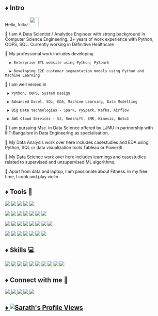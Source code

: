 ## ♦️ Intro

Hello, folks! <img src="https://raw.githubusercontent.com/MartinHeinz/MartinHeinz/master/wave.gif" width="30px">

🌱 I am A Data Scientist / Analytics Engineer with strong background in Computer Science Engineering. 3+ years of work experience with Python, OOPS, SQL. Currently working in Definitive Healthcare

🌱 My professional work includes developing 

      ▶️ Enterprise ETL website using Python, PySpark
      
      ▶️ Developing E2E customer segmentation models using Python and Machine Learning

🌱 I am well versed in 

     ▶️ Python, OOPS, System Design

     ▶️ Advanced Excel, SQL, EDA, Machine Learning, Data Modelling
  
     ▶️ Big Data technologies - Spark, PySpark, Kafka, Airflow
    
     ▶️ AWS Cloud Services - S3, Redshift, EMR, Kinesis, Boto3

🌱 I am pursuing Msc. in Data Science offered by LJMU in partnership with IIIT-Bangalore in Data Engineering as specialisation. 

🌱 My Data Analysis work over here includes casestudies and EDA using Python, SQL or data visualization tools Tableau or PowerBI.

🌱 My Data Science work over here includes learnings and casestudies related to supervised and unsupervised ML algorithms.

🌱 Apart from data and laptop, I am passionate about Fitness. In my free time, I cook and play violin. 

<!-- 
## ♦️ Data Analysis Projects 🚧

🌱 [Prediction of Learning Disabilities in school age children](https://github.com/sarathchandrikak/Final-Year-Project)\
🌱 [Farmer's Market Expansion](https://github.com/sarathchandrikak/Data-Analysis-Projects/tree/main/Farmer%20Expansion)\
🌱 [NYC Taxi ride EDA](https://github.com/sarathchandrikak/Data-Analysis-Projects/tree/main/NYC%20Taxi%20EDA)\
🌱 [Food Forecasting Analysis](https://github.com/sarathchandrikak/Food-Forecasting-Analysis)\
🌱 [Bellabeat Case Study](https://github.com/sarathchandrikak/Google-Data-Analytics-Capstone/blob/main/Markdown.pdf)\
🌱 [Assure Next Simulation Project](https://github.com/sarathchandrikak/Business-Analyst/tree/main/Excel)\
🌱 [Employee Info Case Study](https://github.com/sarathchandrikak/sql-data-analysis/tree/main/Employee%20Info%20Case%20Study)
 -->

## ♦️ Tools 🔨


![](https://img.shields.io/badge/AWSCloud-Redshift-informational?style=flat&logo=data:image/svg%2bxml;base64,<BASE64_DATA>) 
![](https://img.shields.io/badge/EMR-informational?style=flat&logo=data:image/svg%2bxml;base64,<BASE64_DATA>) 
![](https://img.shields.io/badge/EC2-informational?style=flat&logo=data:image/svg%2bxml;base64,<BASE64_DATA>) 
![](https://img.shields.io/badge/S3-informational?style=flat&logo=data:image/svg%2bxml;base64,<BASE64_DATA>) 
![](https://img.shields.io/badge/Boto3-informational?style=flat&logo=data:image/svg%2bxml;base64,<BASE64_DATA>)

![](https://img.shields.io/badge/DataAnalysis-Python-informational?style=flat&logo=data:image/svg%2bxml;base64,<BASE64_DATA>)
![](https://img.shields.io/badge/SQL-informational?style=flat&logo=data:image/svg%2bxml;base64,<BASE64_DATA>)
![](https://img.shields.io/badge/PostgreSQL-informational?style=flat&logo=data:image/svg%2bxml;base64,<BASE64_DATA>) 
![](https://img.shields.io/badge/R-informational?style=flat&logo=data:image/svg%2bxml;base64,<BASE64_DATA>)
![](https://img.shields.io/badge/Excel-informational?style=flat&logo=data:image/svg%2bxml;base64,<BASE64_DATA>)
![](https://img.shields.io/badge/Tableau-informational?style=flat&logo=data:image/svg%2bxml;base64,<BASE64_DATA>)
![](https://img.shields.io/badge/PowerBI-informational?style=flat&logo=data:image/svg%2bxml;base64,<BASE64_DATA>)

![](https://img.shields.io/badge/DataEngineering-DataModelling-informational?style=flat&logo=data:image/svg%2bxml;base64,<BASE64_DATA>) 
![](https://img.shields.io/badge/DataWarehouse-informational?style=flat&logo=data:image/svg%2bxml;base64,<BASE64_DATA>) 
![](https://img.shields.io/badge/ETL-informational?style=flat&logo=data:image/svg%2bxml;base64,<BASE64_DATA>) 
![](https://img.shields.io/badge/ApacheSpark-informational?style=flat&logo=data:image/svg%2bxml;base64,<BASE64_DATA>) 
![](https://img.shields.io/badge/ApacheHive-informational?style=flat&logo=data:image/svg%2bxml;base64,<BASE64_DATA>) 
![](https://img.shields.io/badge/ApacheKafka-informational?style=flat&logo=data:image/svg%2bxml;base64,<BASE64_DATA>) 
![](https://img.shields.io/badge/ApacheAirflow-informational?style=flat&logo=data:image/svg%2bxml;base64,<BASE64_DATA>) 
![](https://img.shields.io/badge/SparkOptimization-informational?style=flat&logo=data:image/svg%2bxml;base64,<BASE64_DATA>) 

![](https://img.shields.io/badge/General-Git-informational?style=flat&logo=data:image/svg%2bxml;base64,<BASE64_DATA>)
![](https://img.shields.io/badge/BitBucket-informational?style=flat&logo=data:image/svg%2bxml;base64,<BASE64_DATA>)
![](https://img.shields.io/badge/VSCode-informational?style=flat&logo=data:image/svg%2bxml;base64,<BASE64_DATA>)
![](https://img.shields.io/badge/PyCharm-informational?style=flat&logo=data:image/svg%2bxml;base64,<BASE64_DATA>)
![](https://img.shields.io/badge/Spyder-informational?style=flat&logo=data:image/svg%2bxml;base64,<BASE64_DATA>)
![](https://img.shields.io/badge/RStudio-informational?style=flat&logo=data:image/svg%2bxml;base64,<BASE64_DATA>)
![](https://img.shields.io/badge/PyQt-informational?style=flat&logo=data:image/svg%2bxml;base64,<BASE64_DATA>)


## ♦️ Skills 💻
![](https://img.shields.io/badge/DataAnalysis-informational?style=flat&logo=data:image/svg%2bxml;base64,<BASE64_DATA>)
![](https://img.shields.io/badge/Statistics-informational?style=flat&logo=data:image/svg%2bxml;base64,<BASE64_DATA>)
![](https://img.shields.io/badge/EDA-informational?style=flat&logo=data:image/svg%2bxml;base64,<BASE64_DATA>)
![](https://img.shields.io/badge/FeatureEngineering-informational?style=flat&logo=data:image/svg%2bxml;base64,<BASE64_DATA>)
![](https://img.shields.io/badge/MachineLearning-informational?style=flat&logo=data:image/svg%2bxml;base64,<BASE64_DATA>)
![](https://img.shields.io/badge/RelationalModelling-informational?style=flat&logo=data:image/svg%2bxml;base64,<BASE64_DATA>)
![](https://img.shields.io/badge/BatchProcessing-informational?style=flat&logo=data:image/svg%2bxml;base64,<BASE64_DATA>)
![](https://img.shields.io/badge/StreamProcessing-informational?style=flat&logo=data:image/svg%2bxml;base64,<BASE64_DATA>)
![](https://img.shields.io/badge/SparkStreaming-informational?style=flat&logo=data:image/svg%2bxml;base64,<BASE64_DATA>)
![](https://img.shields.io/badge/RealtimeDataAnalysis-informational?style=flat&logo=data:image/svg%2bxml;base64,<BASE64_DATA>)


## ♦️ Connect with me 🔗
<p>
<a href="mailto:sarathchandrikaksc@gmail.com"> <img src="https://img.shields.io/badge/Gmail-D14836?style=for-the-badge&logo=gmail&logoColor=white"</a>
<a href="https://www.linkedin.com/in/sarath-chandrika-k/"> <img src="https://img.shields.io/badge/LinkedIn-0077B5?style=for-the-badge&logo=linkedin&logoColor=white"</a>
<a href="https://public.tableau.com/app/profile/sarath.chandrika.k"> <img src="https://img.shields.io/badge/Tableau-E97627?style=for-the-badge&logo=Tableau&logoColor=white"</a>
<a href="https://www.instagram.com/sarath.chandrikak/"> <img src="https://img.shields.io/badge/Instagram-E4405F?style=for-the-badge&logo=instagram&logoColor=white"</a>  
<a href="https://sarathchandrikak.github.io/"> <img src="https://img.shields.io/badge/website-000000?style=for-the-badge&logo=About.me&logoColor=white"</a>
</p>

  
 ## ♦️ ![Sarath's Profile Views](https://komarev.com/ghpvc/?username=sarathchandrikak)
  
<!-- ![Sarath's GitHub stats](https://github-readme-stats.vercel.app/api?username=sarathchandrikak&show_icons=true&theme=dark) Please feel free to connect with me - sarathchandrikaksc@gmail.com


## ♦️ Achievements 😎

I have been awarded the Stride The Tride award for independently handling the development and management of the tool. -->

